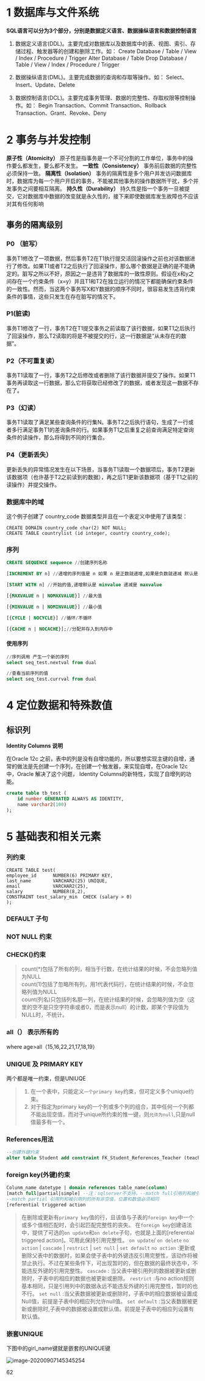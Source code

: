 

# 1 数据库与文件系统

**SQL语言可以分为3个部分，分别是数据定义语言、数据操纵语言和数据控制语言**

1. 数据定义语言(DDL)。主要完成对数据库以及数据库中的表、视图、索引、存储过程、触发器等的创建和删除工作。如： 
       Create Database / Table / View / Index / Procedure / Trigger
       Alter Database / Table
       Drop Database / Table / View / Index / Procedure / Trigger

2. 数据操纵语言(DML)。主要完成数据的查询和存取等操作。如：
       Select、Insert、Update、Delete

3. 数据控制语言(DCL)。主要完成事务管理、数据的完整性、存取权限等控制操作。如：
       Begin Transaction、Commit Transaction、Rollback Transaction、Grant、Revoke、Deny

# 2 事务与并发控制

**原子性（Atomicity）**
原子性是指事务是一个不可分割的工作单位，事务中的操作要么都发生，要么都不发生。
**一致性（Consistency）**
事务前后数据的完整性必须保持一致。
**隔离性（Isolation）**
事务的隔离性是多个用户并发访问数据库时，数据库为每一个用户开启的事务，不能被其他事务的操作数据所干扰，多个并发事务之间要相互隔离。
**持久性（Durability）**
持久性是指一个事务一旦被提交，它对数据库中数据的改变就是永久性的，接下来即使数据库发生故障也不应该对其有任何影响

## 事务的隔离级别

### P0 （脏写）

事务T1修改了一项数据，然后事务T2在T1执行提交活回滚操作之前也对该数据进行了修改。如果T1或者T2之后执行了回滚操作，那么哪个数据是正确的是不能确定的。脏写之所以不好，原因之一是违背了数据库的一致性原则。假设在x和y之间存在一个约束条件（x=y）并且T1和T2在独立运行的情况下都能确保约束条件的一致性。然而，当这两个事务写X和Y数据的顺序不同时，很容易发生违背约束条件的事情，这些只发生在存在脏写的情况下。

### P1(脏读)

事务T1修改了一行，事务T2在T1提交事务之前读取了该行数据，如果T1之后执行了回滚操作，那么T2读取的将是不被提交的行，这一行数据是“从未存在的数据”。

### P2（不可重复读）

事务T1读取了一行，事务T2之后修改或者删除了该行数据并提交了操作。如果T1事务再读取这一行数据，那么它将获取已经修改了的数据，或者发现这一数据不存在了。

### P3（幻读）

事务T1读取了满足某些查询条件的行集N。事务T2之后执行语句，生成了一行或者多行满足事务T1的差询条件的行。如果事务T1之后重复之前查询满足特定查询条件的读操作，那么将得到不同的行集合。

### P4（更新丢失）

更新丢失的异常情况发生在以下场景，当事务T1读取一个数据项后，事务T2更新该数据项（也许基于T2之前读到的数据），再之后T1更新该数据项（基于T1之前的读操作）并提交操作。



### 数据库中的域

这个例子创建了 country_code 数据类型并且在一个表定义中使用了该类型：

```
CREATE DOMAIN country_code char(2) NOT NULL;
CREATE TABLE countrylist (id integer, country country_code);
```

### 序列

```sql
CREATE SEQUENCE sequence //创建序列名称

[INCREMENT BY n] //递增的序列值是 n 如果 n 是正数就递增,如果是负数就递减 默认是 1

[START WITH n] //开始的值,递增默认是 minvalue 递减是 maxvalue

[{MAXVALUE n | NOMAXVALUE}] //最大值  

[{MINVALUE n | NOMINVALUE}] //最小值

[{CYCLE | NOCYCLE}] //循环/不循环

[{CACHE n | NOCACHE}];//分配并存入到内存中
```

#### 使用序列


```sql
//序列调用 产生一个新的序列
select seq_test.nextval from dual

//查看当前序列的值
select seq_test.currval from dual
```



# 4 定位数据和特殊数值

## 标识列

 **Identity Columns 说明**

  在Oracle 12c 之前，表中的列是没有自增功能的，所以要想实现主键的自增，通常的做法是先创建一个序列，在创建一个触发器，来实现自增，在Oracle 12c 中，Oracle 解决了这个问题， Identity Columns的新特性，实现了自增列的功能。

```SQL
create table tb_test (
    id number GENERATED ALWAYS AS IDENTITY,
    name varchar2(100)
);
```







# 5 基础表和相关元素

### 列约束

    CREATE TABLE test(
    employee_id      NUMBER(6) PRIMARY KEY,
    last_name        VARCHAR2(25) UNIQUE,
    email            VARCHAR2(25),
    salary           NUMBER(8,2),
    CONSTRAINT test_salary_min  CHECK (salary > 0)
    );

### DEFAULT 子句

### NOT NULL 约束

### CHECK()约束

> count(*)包括了所有的列，相当于行数，在统计结果的时候，不会忽略列值为NULL  
> count(1)包括了忽略所有列，用1代表代码行，在统计结果的时候，不会忽略列值为NULL  
> count(列名)只包括列名那一列，在统计结果的时候，会忽略列值为空（这里的空不是只空字符串或者0，而是表示null）的计数，即某个字段值为NULL时，不统计。

### all（） 表示所有的

where age>all（15,16,22,21,17,18,19）

### UNIQUE 及 PRIMARY KEY

两个都是唯一约束，但是UNIUQE

> 1. 在一个表中，只能定义`一个primary key`约束，但可定义多个unique约束。
> 2. 对于指定为primary key的一个列或多个列的组合，其中任何一个列都不能出现空值，而对于unique所约束的惟一键，则`允许为null`,只是null值最多有一个。

### References用法

```sql
--创建外键约束
alter table Student add constraint FK_Student_References_Teacher (teacher_no) references Teacher(teacher_no);
```

### foreign key(外键)约束

```sql
Colunm_name datetype | domain references table_name(column)
[match full|partial|simple] --注：sqlserver不支持。--match full引用列和被引用列必须都非空，位置和数值必须相同
--match partial 引用列和被引用列的所有非空值，位置和数值必须相同
[referential triggered action
```

> 在删除或更新有`primary key`值的行，且该值与子表的`foreign key`中一个或多个值相匹配时，会引起匹配完整性的丧失。
> 在`foreign key`创建语法中，提供了可选的`on update`和`on delete`子句，也就是上面的[referential triggered action]。可用此保持引用完整性。
> `on update`/ `on delete`
> `no action` | `cascade` | `restrict` | `set null` | `set default`
> `no action` :更新或删除父表中的数据时，如果会使子表中的外键违反引用完整性，该动作将被禁止执行。不过在某些条件下，可出现暂时的，但在数据的最终状态中，不能违反外键的引用完整性。
> `cascade` : 当父表中被引用列的数据被更新或删除时，子表中的相应的数据也被更新或删除。
> `restrict` :与no action规则基本相同，只是引用列中的数据永远不能违反外键的引用完整性，暂时的也不行。
> `set null` :当父表数据被更新或删除时，子表中的相应数据被设置成Null值，前提是子表中的相应列允许null值。
> `set default` :当父表数据被更新或删除时,子表中的数据被设置成默认值。前提是子表中的相应列设置有默认值。

### 嵌套UNIQUE

下图中的girl_name键就是嵌套的UNIQUE键


![image-20200907145345254](E:\myProject\srclearning\SQL学习\image-20200907145345254.png)

62